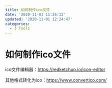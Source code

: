```yaml
---
title: 如何制作ico文件
date: '2020-11-01 11:36:12'
updated: '2020-11-01 12:24:47'
categories:
  - 3 Tools
---
```

# 如何制作ico文件

ico文件编辑器：<https://redketchup.io/icon-editor>

其他格式转化为ico：<https://www.convertico.com/>
